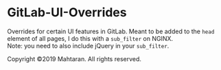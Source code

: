 # GitLab-UI-Overrides
Overrides for certain UI features in GitLab. Meant to be added to the `head` element of all pages, I do this with a `sub_filter` on NGINX.<br />
Note: you need to also include jQuery in your `sub_filter`.

Copyright ©2019 Mahtaran. All rights reserved.
